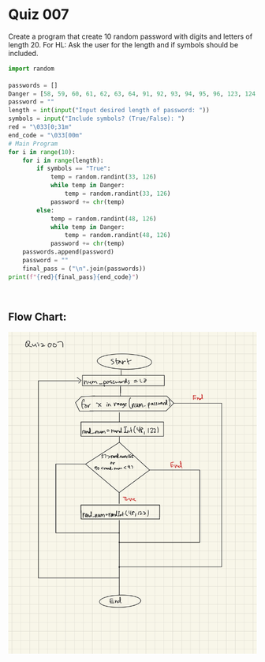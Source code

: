 # Quiz 007
Create a program that create 10 random password with digits and letters of length 20. For HL: Ask the user for the length and if symbols should be included.


```.py
import random

passwords = []
Danger = [58, 59, 60, 61, 62, 63, 64, 91, 92, 93, 94, 95, 96, 123, 124, 125, 126]
password = ""
length = int(input("Input desired length of password: "))
symbols = input("Include symbols? (True/False): ")
red = "\033[0;31m"
end_code = "\033[00m"
# Main Program
for i in range(10):
    for i in range(length):
        if symbols == "True":
            temp = random.randint(33, 126)
            while temp in Danger:
                temp = random.randint(33, 126)
            password += chr(temp)
        else:
            temp = random.randint(48, 126)
            while temp in Danger:
                temp = random.randint(48, 126)
            password += chr(temp)
    passwords.append(password)
    password = ""
    final_pass = ("\n".join(passwords))
print(f"{red}{final_pass}{end_code}")
```


![]()


## Flow Chart:


![](007flowchart.jpg)
